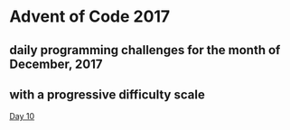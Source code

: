# Advent of Code 2017 
## daily programming challenges for the month of December, 2017
## with a progressive difficulty scale

[Day 10](https://github.com/mweiss9676/AdventCalendarCSharp/tree/master/Day10/README.md)
